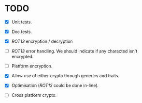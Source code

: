 TODO
===
- [x] Unit tests.
- [x] Doc tests.
- [x] *ROT13* encryption / decryption
- [ ] *ROT13* error handling. We should indicate if
      any characted isn't encrypted.
- [ ] Platform encryption.
- [x] Allow use of either crypto through generics and
      traits.
- [x] Optimisation (*ROT13* could be done in-line).
- [ ] Cross platform crypto.

